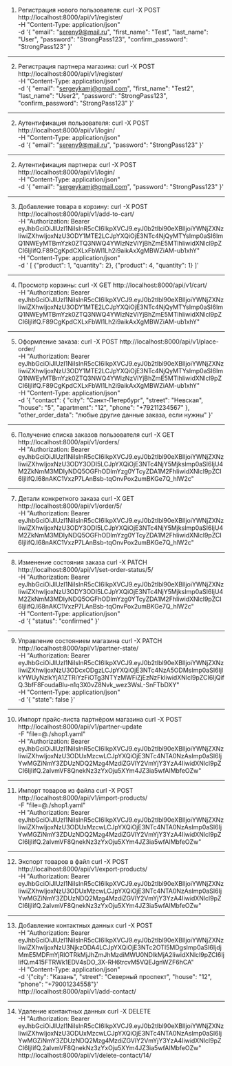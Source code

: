 1. Регистрация нового пользователя:
curl -X POST http://localhost:8000/api/v1/register/ \
-H "Content-Type: application/json" \
-d '{
    "email": "sereny9@mail.ru",
    "first_name": "Test",
    "last_name": "User",
    "password": "StrongPass123",
    "confirm_password": "StrongPass123"
}'
---------------------------------------------------------
2. Регистрация партнера магазина:
curl -X POST http://localhost:8000/api/v1/register/ \
-H "Content-Type: application/json" \
-d '{
    "email": "sergeykamj@gmail.com",
    "first_name": "Test2",
    "last_name": "User2",
    "password": "StrongPass123",
    "confirm_password": "StrongPass123"
}'
---------------------------------------------------------
2. Аутентификация пользователя:
curl -X POST http://localhost:8000/api/v1/login/ \
-H "Content-Type: application/json" \
-d '{
    "email": "sereny9@mail.ru",
    "password": "StrongPass123"
}'
---------------------------------------------------------
2. Аутентификация партнера:
curl -X POST http://localhost:8000/api/v1/login/ \
-H "Content-Type: application/json" \
-d '{
    "email": "sergeykamj@gmail.com",
    "password": "StrongPass123"
}'
---------------------------------------------------------
3. Добавление товара в корзину:
curl -X POST http://localhost:8000/api/v1/add-to-cart/ \
-H "Authorization: Bearer eyJhbGciOiJIUzI1NiIsInR5cCI6IkpXVCJ9.eyJ0b2tlbl90eXBlIjoiYWNjZXNzIiwiZXhwIjoxNzU3ODY1MTE2LCJpYXQiOjE3NTc4NjQyMTYsImp0aSI6ImQ1NWEyMTBmYzk0ZTQ3NWQ4YWIzNzViYjBhZmE5MTlhIiwidXNlcl9pZCI6IjIifQ.F89CgKpdCXLxFbWl1Lh2i9aikAxXgMBWZiAM-ub1xhY" \
-H "Content-Type: application/json" \
-d '
[
    {"product": 1, "quantity": 2},
    {"product": 4, "quantity": 1}
]'
---------------------------------------------------------
4.  Просмотр корзины:
curl -X GET http://localhost:8000/api/v1/cart/ \
-H "Authorization: Bearer eyJhbGciOiJIUzI1NiIsInR5cCI6IkpXVCJ9.eyJ0b2tlbl90eXBlIjoiYWNjZXNzIiwiZXhwIjoxNzU3ODY1MTE2LCJpYXQiOjE3NTc4NjQyMTYsImp0aSI6ImQ1NWEyMTBmYzk0ZTQ3NWQ4YWIzNzViYjBhZmE5MTlhIiwidXNlcl9pZCI6IjIifQ.F89CgKpdCXLxFbWl1Lh2i9aikAxXgMBWZiAM-ub1xhY"
---------------------------------------------------------
5. Оформление заказа:
curl -X POST http://localhost:8000/api/v1/place-order/ \
-H "Authorization: Bearer eyJhbGciOiJIUzI1NiIsInR5cCI6IkpXVCJ9.eyJ0b2tlbl90eXBlIjoiYWNjZXNzIiwiZXhwIjoxNzU3ODY1MTE2LCJpYXQiOjE3NTc4NjQyMTYsImp0aSI6ImQ1NWEyMTBmYzk0ZTQ3NWQ4YWIzNzViYjBhZmE5MTlhIiwidXNlcl9pZCI6IjIifQ.F89CgKpdCXLxFbWl1Lh2i9aikAxXgMBWZiAM-ub1xhY" \
-H "Content-Type: application/json" \
-d '{
   "contact": {
       "city": "Санкт-Петербург",
       "street": "Невская",
       "house": "5",
       "apartment": "12",
       "phone": "+79211234567"
   },
   "other_order_data": "любые другие данные заказа, если нужны"
}'
---------------------------------------------------------
6. Получение списка заказов пользователя
curl -X GET http://localhost:8000/api/v1/orders/ \
-H "Authorization: Bearer eyJhbGciOiJIUzI1NiIsInR5cCI6IkpXVCJ9.eyJ0b2tlbl90eXBlIjoiYWNjZXNzIiwiZXhwIjoxNzU3ODY3ODI5LCJpYXQiOjE3NTc4NjY5MjksImp0aSI6IjU4M2ZkNmM3MDIyNDQ5OGFhODlmYzg0YTcyZDA1M2FhIiwidXNlcl9pZCI6IjIifQ.l68nAKC1VxzP7LAnBsb-tqOnvPox2umBKGe7Q_hlW2c"
--------------------------------------------------------
7. Детали конкретного заказа
curl -X GET http://localhost:8000/api/v1/order/5/ \
-H "Authorization: Bearer eyJhbGciOiJIUzI1NiIsInR5cCI6IkpXVCJ9.eyJ0b2tlbl90eXBlIjoiYWNjZXNzIiwiZXhwIjoxNzU3ODY3ODI5LCJpYXQiOjE3NTc4NjY5MjksImp0aSI6IjU4M2ZkNmM3MDIyNDQ5OGFhODlmYzg0YTcyZDA1M2FhIiwidXNlcl9pZCI6IjIifQ.l68nAKC1VxzP7LAnBsb-tqOnvPox2umBKGe7Q_hlW2c"
----------------------------------------------------------
8. Изменение состояния заказа
curl -X PATCH http://localhost:8000/api/v1/set-order-status/5/ \
-H "Authorization: Bearer eyJhbGciOiJIUzI1NiIsInR5cCI6IkpXVCJ9.eyJ0b2tlbl90eXBlIjoiYWNjZXNzIiwiZXhwIjoxNzU3ODY3ODI5LCJpYXQiOjE3NTc4NjY5MjksImp0aSI6IjU4M2ZkNmM3MDIyNDQ5OGFhODlmYzg0YTcyZDA1M2FhIiwidXNlcl9pZCI6IjIifQ.l68nAKC1VxzP7LAnBsb-tqOnvPox2umBKGe7Q_hlW2c" \
-H "Content-Type: application/json" \
-d '{
    "status": "confirmed"
}'
-----------------------------------------------------------
9. Управление состоянием магазина
curl -X PATCH http://localhost:8000/api/v1/partner-state/ \
-H "Authorization: Bearer eyJhbGciOiJIUzI1NiIsInR5cCI6IkpXVCJ9.eyJ0b2tlbl90eXBlIjoiYWNjZXNzIiwiZXhwIjoxNzU3ODcxODgzLCJpYXQiOjE3NTc4NzA5ODMsImp0aSI6IjlkYWUyNzlkYjA1ZTRiYzFiOTg3NTYzMWFiZjEzNzFkIiwidXNlcl9pZCI6IjQifQ.3bfF8FoudaBlu-n1q3X0vZ8Nvk_wez3WsL-SnFTbDXY" \
-H "Content-Type: application/json" \
-d '{
    "state": false
}'
------------------------------------------------------------
10. Импорт прайс-листа партнёром магазина
curl -X POST http://localhost:8000/api/v1/partner-update \
-F "file=@./shop1.yaml" \
-H "Authorization: Bearer eyJhbGciOiJIUzI1NiIsInR5cCI6IkpXVCJ9.eyJ0b2tlbl90eXBlIjoiYWNjZXNzIiwiZXhwIjoxNzU3ODUxMzcwLCJpYXQiOjE3NTc4NTA0NzAsImp0aSI6IjYwMGZiNmY3ZDUzNDQ2Mzg4MzdiZGVlY2VmYjY3YzA4IiwidXNlcl9pZCI6IjIifQ.2aIvmVF8QnekNz3zYxOju5XYm4JZ3ia5wfAlMbfeOZw"
------------------------------------------------------------
11. Импорт товаров из файла
curl -X POST http://localhost:8000/api/v1/import-products/ \
-F "file=@./shop1.yaml" \
-H "Authorization: Bearer eyJhbGciOiJIUzI1NiIsInR5cCI6IkpXVCJ9.eyJ0b2tlbl90eXBlIjoiYWNjZXNzIiwiZXhwIjoxNzU3ODUxMzcwLCJpYXQiOjE3NTc4NTA0NzAsImp0aSI6IjYwMGZiNmY3ZDUzNDQ2Mzg4MzdiZGVlY2VmYjY3YzA4IiwidXNlcl9pZCI6IjIifQ.2aIvmVF8QnekNz3zYxOju5XYm4JZ3ia5wfAlMbfeOZw"
------------------------------------------------------------
12. Экспорт товаров в файл
curl -X POST \
http://localhost:8000/api/v1/export-products/ \
-H "Authorization: Bearer eyJhbGciOiJIUzI1NiIsInR5cCI6IkpXVCJ9.eyJ0b2tlbl90eXBlIjoiYWNjZXNzIiwiZXhwIjoxNzU3ODUxMzcwLCJpYXQiOjE3NTc4NTA0NzAsImp0aSI6IjYwMGZiNmY3ZDUzNDQ2Mzg4MzdiZGVlY2VmYjY3YzA4IiwidXNlcl9pZCI6IjIifQ.2aIvmVF8QnekNz3zYxOju5XYm4JZ3ia5wfAlMbfeOZw"
------------------------------------------------------------
13. Добавление контактных данных
curl -X POST \
-H "Authorization: Bearer eyJhbGciOiJIUzI1NiIsInR5cCI6IkpXVCJ9.eyJ0b2tlbl90eXBlIjoiYWNjZXNzIiwiZXhwIjoxNzU3NjkzODA4LCJpYXQiOjE3NTc2OTI5MDgsImp0aSI6IjdjMmE5MDFmYjRlOTRkMjJhZmJhMzdiMWU0NDlkMjA2IiwidXNlcl9pZCI6IjIifQ.m415FTRWk1EDV4sDO_3X-RH6trcvM5VQEJgnWZF6hCA" \
-H "Content-Type: application/json" \
-d '{"city": "Казань", "street": "Северный проспект", "house": "12", "phone": "+79001234558"}' \
http://localhost:8000/api/v1/add-contact/
---------------------------------------------------------
14. Удаление контактных данных
curl -X DELETE \
-H "Authorization: Bearer eyJhbGciOiJIUzI1NiIsInR5cCI6IkpXVCJ9.eyJ0b2tlbl90eXBlIjoiYWNjZXNzIiwiZXhwIjoxNzU3ODUxMzcwLCJpYXQiOjE3NTc4NTA0NzAsImp0aSI6IjYwMGZiNmY3ZDUzNDQ2Mzg4MzdiZGVlY2VmYjY3YzA4IiwidXNlcl9pZCI6IjIifQ.2aIvmVF8QnekNz3zYxOju5XYm4JZ3ia5wfAlMbfeOZw" \
http://localhost:8000/api/v1/delete-contact/14/
